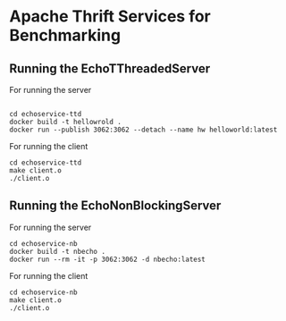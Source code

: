 # Apache Thrift Services for Benchmarking

## Running the EchoTThreadedServer

For running the server

```

cd echoservice-ttd
docker build -t hellowrold .
docker run --publish 3062:3062 --detach --name hw helloworld:latest
```

For running the client
```
cd echoservice-ttd
make client.o
./client.o

```

## Running the EchoNonBlockingServer

For running the server 

```
cd echoservice-nb
docker build -t nbecho .
docker run --rm -it -p 3062:3062 -d nbecho:latest
```

For running the client
```
cd echoservice-nb
make client.o
./client.o
```
